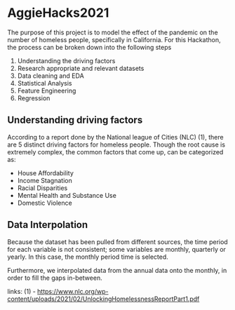 # AggieHacks2021

The purpose of this project is to model the effect of the pandemic on the number of homeless people, specifically in California. For this Hackathon, the process can be broken down into the following steps

1. Understanding the driving factors
2. Research appropriate and relevant datasets
3. Data cleaning and EDA
4. Statistical Analysis
5. Feature Engineering
6. Regression

## Understanding driving factors

According to a report done by the National league of Cities (NLC) (1), there are 5 distinct driving factors for homeless people. Though the root cause is extremely complex, the common factors that come up, can be categorized as:

- House Affordability
- Income Stagnation
- Racial Disparities
- Mental Health and Substance Use
- Domestic Violence

## Data Interpolation

Because the dataset has been pulled from different sources, the time period for each variable is not consistent; some variables are monthly, quarterly or yearly. In this case, the monthly period time is selected.

Furthermore, we interpolated data from the annual data onto the monthly, in order to fill the gaps in-between.














links: (1) - https://www.nlc.org/wp-content/uploads/2021/02/UnlockingHomelessnessReportPart1.pdf
